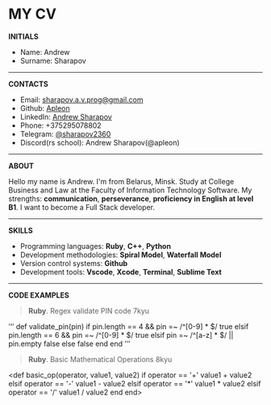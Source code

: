 # MY CV
**INITIALS**

* Name: Andrew
* Surname: Sharapov
***
**CONTACTS**

* Email: <sharapov.a.v.prog@gmail.com>
* Github: [Apleon](https://github.com/Apleon)
* LinkedIn: [Andrew Sharapov](https://www.linkedin.com/in/andrew-sharapov-a05aa3225)
* Phone: +375295078802
* Telegram: [@sharapov2360](https://t.me/sharapov2360)
* Discord(rs school): Andrew Sharapov(@apleon)
***
**ABOUT**

Hello my name is Andrew. I'm from Belarus, Minsk. Study at College Business and Law at the Faculty of Information Technology Software. My strengths: **communication**, **perseverance**, **proficiency in English at level B1**. I want to become a Full Stack developer.
***
**SKILLS**

* Programming languages: **Ruby**, **C++**, **Python**
* Development methodologies: **Spiral Model**, **Waterfall Model**
* Version control systems: **Github**
* Development tools: **Vscode**, **Xcode**, **Terminal**, **Sublime Text**
***
**CODE EXAMPLES**

>**Ruby**. Regex validate PIN code 7kyu

’’’
def validate_pin(pin)
  if pin.length == 4 && pin =~ /^[0-9] * $/
    true
  elsif pin.length == 6 && pin =~ /^[0-9] * $/
    true
  elsif pin =~ /^[a-z] * $/ || pin.empty
    false
  else 
    false
  end
end
’’’

>**Ruby**. Basic Mathematical Operations 8kyu

<def basic_op(operator, value1, value2)
  if operator == '+'
    value1 + value2
  elsif operator == '-'
    value1 - value2
  elsif operator == '*'
    value1 * value2
  elsif operator == '/'
    value1 / value2
  end
end>
